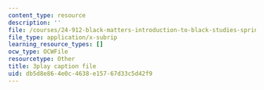 ```yaml
---
content_type: resource
description: ''
file: /courses/24-912-black-matters-introduction-to-black-studies-spring-2017/db5d8e864e0c4638e15767d33c5d42f9_UmbsTnQ39a4.srt
file_type: application/x-subrip
learning_resource_types: []
ocw_type: OCWFile
resourcetype: Other
title: 3play caption file
uid: db5d8e86-4e0c-4638-e157-67d33c5d42f9
---
```

